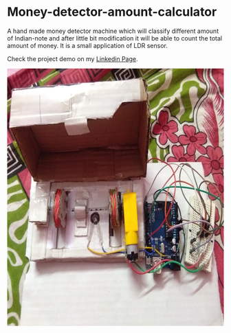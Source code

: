 # Money-detector-amount-calculator
A hand made money detector machine which will classify different amount of Indian-note and after little bit modification it will be able to count the total amount of money. It is a small application of LDR sensor.

Check the project demo on my [Linkedin Page](https://www.linkedin.com/posts/manish-pakhira-bb7333171_noteabrdetector-arduino-teamwork-activity-6535417558122749952-NoJD?utm_source=linkedin_share&utm_medium=member_desktop_web).

<p align="center">
<img src="Images/note_detector_2.jpg" height=600>
</p>
